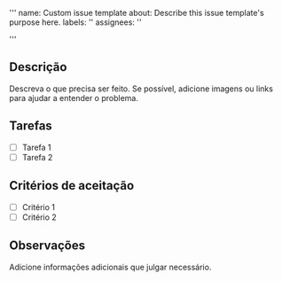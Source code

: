 '''
name: Custom issue template
about: Describe this issue template's purpose here.
labels: ''
assignees: ''

'''

## Descrição
Descreva o que precisa ser feito. Se possível, adicione imagens ou links para ajudar a entender o problema.

## Tarefas
- [ ] Tarefa 1
- [ ] Tarefa 2

## Critérios de aceitação
- [ ] Critério 1
- [ ] Critério 2

## Observações
Adicione informações adicionais que julgar necessário.

<!--
    Não esqueça de adicionar as labels e assignees.
    Não esqueça de linkar as issues relacionadas.
    Não esqueça de linkar os PRs relacionados.
-->